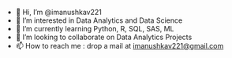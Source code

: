 - 👋 Hi, I’m @imanushkav221
- 👀 I’m interested in Data Analytics and Data Science
- 🌱 I’m currently learning Python, R, SQL, SAS, ML
- 💞️ I’m looking to collaborate on Data Analytics Projects
- 📫 How to reach me : drop a mail at imanushkav221@gmail.com

<!---
imanushkav221/imanushkav221 is a ✨ special ✨ repository because its `README.md` (this file) appears on your GitHub profile.
You can click the Preview link to take a look at your changes.
--->
